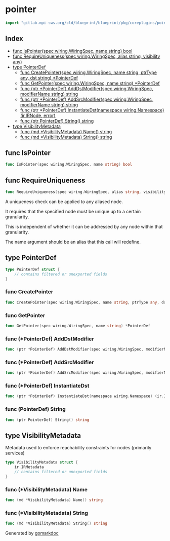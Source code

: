 <!-- Code generated by gomarkdoc. DO NOT EDIT -->

# pointer

```go
import "gitlab.mpi-sws.org/cld/blueprint/blueprint/pkg/coreplugins/pointer"
```

## Index

- [func IsPointer\(spec wiring.WiringSpec, name string\) bool](<#IsPointer>)
- [func RequireUniqueness\(spec wiring.WiringSpec, alias string, visibility any\)](<#RequireUniqueness>)
- [type PointerDef](<#PointerDef>)
  - [func CreatePointer\(spec wiring.WiringSpec, name string, ptrType any, dst string\) \*PointerDef](<#CreatePointer>)
  - [func GetPointer\(spec wiring.WiringSpec, name string\) \*PointerDef](<#GetPointer>)
  - [func \(ptr \*PointerDef\) AddDstModifier\(spec wiring.WiringSpec, modifierName string\) string](<#PointerDef.AddDstModifier>)
  - [func \(ptr \*PointerDef\) AddSrcModifier\(spec wiring.WiringSpec, modifierName string\) string](<#PointerDef.AddSrcModifier>)
  - [func \(ptr \*PointerDef\) InstantiateDst\(namespace wiring.Namespace\) \(ir.IRNode, error\)](<#PointerDef.InstantiateDst>)
  - [func \(ptr PointerDef\) String\(\) string](<#PointerDef.String>)
- [type VisibilityMetadata](<#VisibilityMetadata>)
  - [func \(md \*VisibilityMetadata\) Name\(\) string](<#VisibilityMetadata.Name>)
  - [func \(md \*VisibilityMetadata\) String\(\) string](<#VisibilityMetadata.String>)


<a name="IsPointer"></a>
## func IsPointer

```go
func IsPointer(spec wiring.WiringSpec, name string) bool
```



<a name="RequireUniqueness"></a>
## func RequireUniqueness

```go
func RequireUniqueness(spec wiring.WiringSpec, alias string, visibility any)
```

A uniqueness check can be applied to any aliased node.

It requires that the specified node must be unique up to a certain granularity.

This is independent of whether it can be addressed by any node within that granularity.

The name argument should be an alias that this call will redefine.

<a name="PointerDef"></a>
## type PointerDef



```go
type PointerDef struct {
    // contains filtered or unexported fields
}
```

<a name="CreatePointer"></a>
### func CreatePointer

```go
func CreatePointer(spec wiring.WiringSpec, name string, ptrType any, dst string) *PointerDef
```



<a name="GetPointer"></a>
### func GetPointer

```go
func GetPointer(spec wiring.WiringSpec, name string) *PointerDef
```



<a name="PointerDef.AddDstModifier"></a>
### func \(\*PointerDef\) AddDstModifier

```go
func (ptr *PointerDef) AddDstModifier(spec wiring.WiringSpec, modifierName string) string
```



<a name="PointerDef.AddSrcModifier"></a>
### func \(\*PointerDef\) AddSrcModifier

```go
func (ptr *PointerDef) AddSrcModifier(spec wiring.WiringSpec, modifierName string) string
```



<a name="PointerDef.InstantiateDst"></a>
### func \(\*PointerDef\) InstantiateDst

```go
func (ptr *PointerDef) InstantiateDst(namespace wiring.Namespace) (ir.IRNode, error)
```



<a name="PointerDef.String"></a>
### func \(PointerDef\) String

```go
func (ptr PointerDef) String() string
```



<a name="VisibilityMetadata"></a>
## type VisibilityMetadata

Metadata used to enforce reachability constraints for nodes \(primarily services\)

```go
type VisibilityMetadata struct {
    ir.IRMetadata
    // contains filtered or unexported fields
}
```

<a name="VisibilityMetadata.Name"></a>
### func \(\*VisibilityMetadata\) Name

```go
func (md *VisibilityMetadata) Name() string
```



<a name="VisibilityMetadata.String"></a>
### func \(\*VisibilityMetadata\) String

```go
func (md *VisibilityMetadata) String() string
```



Generated by [gomarkdoc](<https://github.com/princjef/gomarkdoc>)
